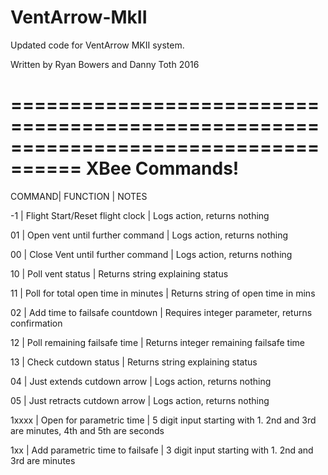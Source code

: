 # VentArrow-MkII

Updated code for VentArrow MKII system.  

Written by Ryan Bowers and Danny Toth 2016

====================================================================================
XBee Commands!
====================================================================================
COMMAND|              FUNCTION               | NOTES 

-1     | Flight Start/Reset flight clock     | Logs action, returns nothing
  
01     | Open vent until further command     | Logs action, returns nothing

00     | Close Vent until further command    | Logs action, returns nothing

10     |            Poll vent status         | Returns string explaining status

11     | Poll for total open time in minutes | Returns string of open time in mins

02     |    Add time to failsafe countdown   | Requires integer parameter, returns confirmation

12     |   Poll remaining failsafe time      | Returns integer remaining failsafe time

13     |         Check cutdown status        | Returns string explaining status

04     |  Just extends cutdown arrow         | Logs action, returns nothing

05     | Just retracts cutdown arrow         | Logs action, returns nothing

1xxxx  |     Open for parametric time        | 5 digit input starting with 1. 2nd and 3rd are minutes, 4th and 5th are seconds

1xx    | Add parametric time to failsafe     | 3 digit input starting with 1. 2nd and 3rd are minutes




